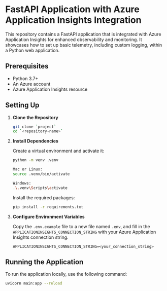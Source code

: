 # FastAPI Application with Azure Application Insights Integration

This repository contains a FastAPI application that is integrated with Azure Application Insights for enhanced observability and monitoring. It showcases how to set up basic telemetry, including custom logging, within a Python web application.

## Prerequisites

- Python 3.7+
- An Azure account
- Azure Application Insights resource

## Setting Up

1. **Clone the Repository**

   ```bash
   git clone `project`
   cd `<repository-name>`
   ```

2. **Install Dependencies**

   Create a virtual environment and activate it:

   ```bash
   python -m venv .venv

   Mac or Linux:
   source .venv/bin/activate

   Windows:
   .\.venv\Scripts\activate
   ```

   Install the required packages:

   ```bash
   pip install -r requirements.txt
   ```

3. **Configure Environment Variables**

   Copy the `.env.example` file to a new file named `.env`, and fill in the `APPLICATIONINSIGHTS_CONNECTION_STRING` with your Azure Application Insights connection string.

   ```plaintext
   APPLICATIONINSIGHTS_CONNECTION_STRING=<your_connection_string>
   ```

## Running the Application

To run the application locally, use the following command:

```bash
uvicorn main:app --reload
```
